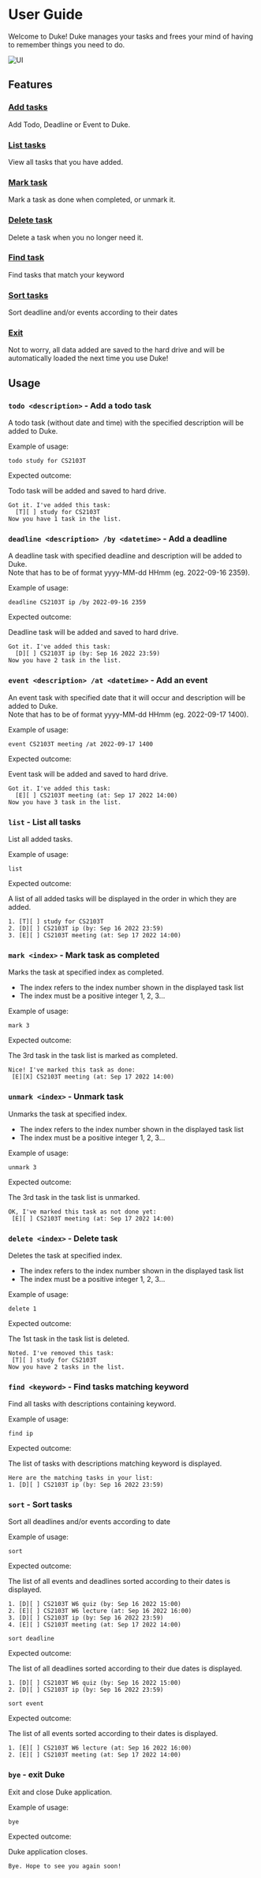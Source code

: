 # User Guide

Welcome to Duke! Duke manages your tasks and frees your mind of having to remember things you need to do. 

![UI](Ui.png)

## Features 
### [Add tasks](https://yilinzyl.github.io/ip/#todo-description---add-a-todo-task)
Add Todo, Deadline or Event to Duke.

### [List tasks](https://yilinzyl.github.io/ip/#list---list-all-tasks)
View all tasks that you have added.

### [Mark task](https://yilinzyl.github.io/ip/#mark-index---mark-task-as-completed)
Mark a task as done when completed, or unmark it.

### [Delete task](https://yilinzyl.github.io/ip/#delete-index---delete-task)
Delete a task when you no longer need it.

### [Find task](https://yilinzyl.github.io/ip/#find-keyword---find-tasks-matching-keyword)
Find tasks that match your keyword

### [Sort tasks](https://yilinzyl.github.io/ip/#sort---sort-tasks)
Sort deadline and/or events according to their dates

### [Exit](https://yilinzyl.github.io/ip/#bye---exit-duke)
Not to worry, all data added are saved to the hard drive and will be automatically loaded the next time you use Duke!

## Usage

### `todo <description>` - Add a todo task

A todo task (without date and time) with the specified description will be added to Duke.

Example of usage: 

`todo study for CS2103T`

Expected outcome:

Todo task will be added and saved to hard drive.

```
Got it. I've added this task:
  [T][ ] study for CS2103T
Now you have 1 task in the list.
```

### `deadline <description> /by <datetime>` - Add a deadline

A deadline task with specified deadline and description will be added to Duke.  
Note that <datetime> has to be of format yyyy-MM-dd HHmm (eg. 2022-09-16 2359).

Example of usage: 

`deadline CS2103T ip /by 2022-09-16 2359`

Expected outcome:

Deadline task will be added and saved to hard drive.

```
Got it. I've added this task:
  [D][ ] CS2103T ip (by: Sep 16 2022 23:59)
Now you have 2 task in the list.
```

### `event <description> /at <datetime>` - Add an event

An event task with specified date that it will occur and description will be added to Duke.  
Note that <datetime> has to be of format yyyy-MM-dd HHmm (eg. 2022-09-17 1400).

Example of usage: 

`event CS2103T meeting /at 2022-09-17 1400`

Expected outcome:

Event task will be added and saved to hard drive.

```
Got it. I've added this task:
  [E][ ] CS2103T meeting (at: Sep 17 2022 14:00)
Now you have 3 task in the list.
```

### `list` - List all tasks

List all added tasks.

Example of usage: 

`list`

Expected outcome:

A list of all added tasks will be displayed in the order in which they are added.

```
1. [T][ ] study for CS2103T
2. [D][ ] CS2103T ip (by: Sep 16 2022 23:59)
3. [E][ ] CS2103T meeting (at: Sep 17 2022 14:00)
```

### `mark <index>` - Mark task as completed

Marks the task at specified index as completed.  
- The index refers to the index number shown in the displayed task list
- The index must be a positive integer 1, 2, 3...

Example of usage: 

`mark 3`

Expected outcome:

The 3rd task in the task list is marked as completed.

```
Nice! I've marked this task as done:
 [E][X] CS2103T meeting (at: Sep 17 2022 14:00)
```

### `unmark <index>` - Unmark task

Unmarks the task at specified index.  
- The index refers to the index number shown in the displayed task list
- The index must be a positive integer 1, 2, 3...

Example of usage: 

`unmark 3`

Expected outcome:

The 3rd task in the task list is unmarked.

```
OK, I've marked this task as not done yet:
 [E][ ] CS2103T meeting (at: Sep 17 2022 14:00)
```

### `delete <index>` - Delete task

Deletes the task at specified index.  
- The index refers to the index number shown in the displayed task list
- The index must be a positive integer 1, 2, 3...

Example of usage: 

`delete 1`

Expected outcome:

The 1st task in the task list is deleted.

```
Noted. I've removed this task:
 [T][ ] study for CS2103T
Now you have 2 tasks in the list.
```

### `find <keyword>` - Find tasks matching keyword

Find all tasks with descriptions containing keyword.

Example of usage: 

`find ip`

Expected outcome:

The list of tasks with descriptions matching keyword is displayed.

```
Here are the matching tasks in your list:
1. [D][ ] CS2103T ip (by: Sep 16 2022 23:59)
```

### `sort` - Sort tasks

Sort all deadlines and/or events according to date

Example of usage: 

`sort`

Expected outcome:

The list of all events and deadlines sorted according to their dates is displayed.

```
1. [D][ ] CS2103T W6 quiz (by: Sep 16 2022 15:00)
2. [E][ ] CS2103T W6 lecture (at: Sep 16 2022 16:00)
3. [D][ ] CS2103T ip (by: Sep 16 2022 23:59)
4. [E][ ] CS2103T meeting (at: Sep 17 2022 14:00)
```
`sort deadline`

Expected outcome:

The list of all deadlines sorted according to their due dates is displayed.

```
1. [D][ ] CS2103T W6 quiz (by: Sep 16 2022 15:00)
2. [D][ ] CS2103T ip (by: Sep 16 2022 23:59)
```

`sort event`

Expected outcome:

The list of all events sorted according to their dates is displayed.

```
1. [E][ ] CS2103T W6 lecture (at: Sep 16 2022 16:00)
2. [E][ ] CS2103T meeting (at: Sep 17 2022 14:00)
```

### `bye` - exit Duke

Exit and close Duke application.  

Example of usage: 

`bye`

Expected outcome:

Duke application closes.

```
Bye. Hope to see you again soon!
```
